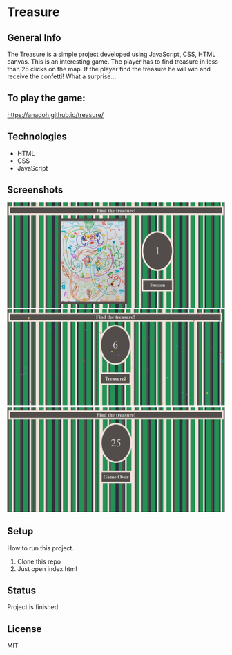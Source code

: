 # Treasure

## General Info

The Treasure is a simple project developed using JavaScript, CSS, HTML canvas. This is an interesting game.
The player has to find treasure in less than 25 clicks on the map. If the player find the treasure he will win and receive the confetti! What a surprise...

## To play the game:
https://anadoh.github.io/treasure/

## Technologies
* HTML 
* CSS 
* JavaScript

## Screenshots
![Game](./doc/treasure_1.png)
![You win](./doc/treasure_win.png)
![Game over](./doc/treasure_game_over.png)

## Setup
How to run this project.
1. Clone this repo
2. Just open index.html

## Status
Project is finished.

## License
MIT


